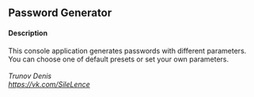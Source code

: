 ## Password Generator

#### Description
This console application generates passwords with different parameters.\
You can choose one of default presets or set your own parameters.
\
\
*Trunov Denis\
https://vk.com/SileLence*

